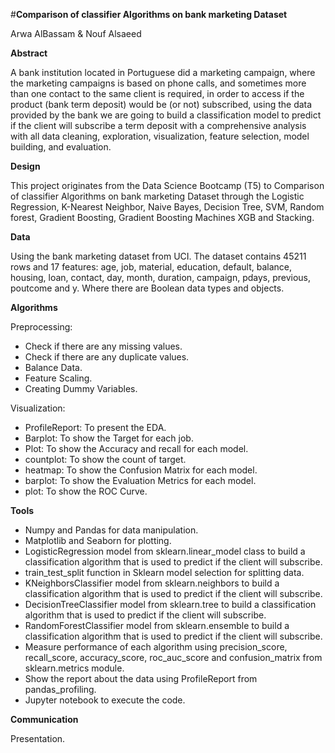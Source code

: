 #**Comparison of classifier Algorithms on bank marketing Dataset**

Arwa AlBassam & Nouf Alsaeed

**Abstract**


 A bank institution located in Portuguese did a  marketing campaign, where the marketing campaigns is based on phone calls, and sometimes more than one contact to the same client is required, in order to access if the product (bank term deposit) would be (or not) subscribed, using the data provided by the bank we are going to build a classification model  to predict if the client will subscribe a term deposit with a comprehensive analysis with all data cleaning, exploration, visualization, feature selection, model building, and evaluation.



**Design**

This project originates from the Data Science Bootcamp (T5) to Comparison of classifier Algorithms on bank marketing Dataset through the Logistic Regression, K-Nearest Neighbor, Naive Bayes, Decision Tree, SVM, Random forest, Gradient Boosting, Gradient Boosting Machines XGB and Stacking.



**Data**

Using the bank marketing dataset from UCI. The dataset contains 45211 rows and 17 features: age, job, material, education, default, balance, housing, loan, contact, day, month, duration, campaign, pdays, previous, poutcome and y. Where there are Boolean data types and objects.

**Algorithms**

Preprocessing:
* Check if there are any missing values.
* Check if there are any duplicate values.
* Balance Data.
* Feature Scaling.
* Creating Dummy Variables.

Visualization:

* ProfileReport: To present the EDA.
* Barplot: To show the Target for each job.
* Plot: To show the Accuracy and recall for each model.
* countplot: To show the count of target.
* heatmap: To show the Confusion Matrix for each model.
* barplot: To show the Evaluation Metrics for each model.
* plot: To show the ROC Curve.



**Tools**

* Numpy and Pandas for data manipulation.
* Matplotlib and Seaborn for plotting.
* LogisticRegression model from sklearn.linear_model class to build a classification algorithm that is used to predict if the client will subscribe.
* train_test_split function in Sklearn model selection for splitting data.
* KNeighborsClassifier model from sklearn.neighbors to build a classification algorithm that is used to predict if the client will subscribe.
* DecisionTreeClassifier model from sklearn.tree to build a classification algorithm that is used to predict if the client will subscribe.
* RandomForestClassifier model from sklearn.ensemble to build a classification algorithm that is used to predict if the client will subscribe.
* Measure performance of each algorithm using precision_score, recall_score, accuracy_score, roc_auc_score and confusion_matrix from sklearn.metrics module.
* Show the report about the data using ProfileReport from pandas_profiling.
* Jupyter notebook to execute the code.



**Communication**

Presentation.

